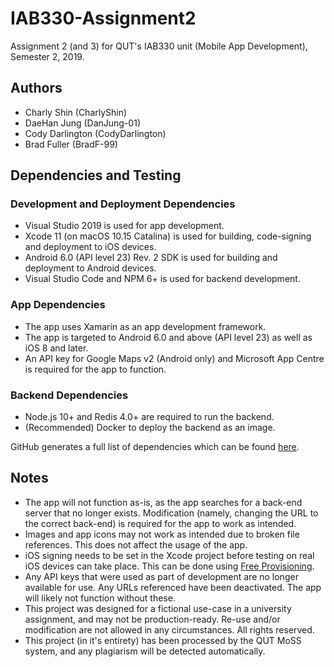 # IAB330-Assignment2

Assignment 2 (and 3) for QUT's IAB330 unit (Mobile App Development), Semester 2, 2019.

## Authors 

* Charly Shin (CharlyShin)
* DaeHan Jung (DanJung-01)
* Cody Darlington (CodyDarlington)
* Brad Fuller (BradF-99)

## Dependencies and Testing

### Development and Deployment Dependencies

* Visual Studio 2019 is used for app development.
* Xcode 11 (on macOS 10.15 Catalina) is used for building, code-signing and deployment to iOS devices.
* Android 6.0 (API level 23) Rev. 2 SDK is used for building and deployment to Android devices. 
* Visual Studio Code and NPM 6+ is used for backend development.

### App Dependencies

* The app uses Xamarin as an app development framework. 
* The app is targeted to Android 6.0 and above (API level 23) as well as iOS 8 and later.
* An API key for Google Maps v2 (Android only) and Microsoft App Centre is required for the app to function.

### Backend Dependencies

* Node.js 10+ and Redis 4.0+ are required to run the backend.
* (Recommended) Docker to deploy the backend as an image.

GitHub generates a full list of dependencies which can be found [here](https://github.com/BradF-99/IAB330-Assignment2/network/dependencies).

## Notes
* The app will not function as-is, as the app searches for a back-end server that no longer exists. Modification (namely, changing the URL to the correct back-end) is required for the app to work as intended.
* Images and app icons may not work as intended due to broken file references. This does not affect the usage of the app.
* iOS signing needs to be set in the Xcode project before testing on real iOS devices can take place. This can be done using [Free Provisioning](https://docs.microsoft.com/en-us/xamarin/ios/get-started/installation/device-provisioning/).
* Any API keys that were used as part of development are no longer available for use. Any URLs referenced have been deactivated. The app will likely not function without these.
* This project was designed for a fictional use-case in a university assignment, and may not be production-ready. 
Re-use and/or modification are not allowed in any circumstances. All rights reserved.
* This project (in it's entirety) has been processed by the QUT MoSS system, and any plagiarism will be detected 
automatically.
